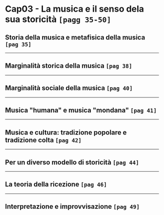 # Cap03 - La musica e il senso dela sua storicità `[pagg 35-50]`

## Storia della musica e metafisica della musica `[pag 35]`

---

## Marginalità storica della musica `[pag 38]`

---

## Marginalità sociale della musica `[pag 40]`

---

## Musica "humana" e musica "mondana" `[pag 41]`

---

## Musica e cultura: tradizione popolare e tradizione colta `[pag 42]`

---

## Per un diverso modello di storicità `[pag 44]`

---

## La teoria della ricezione `[pag 46]`

---

## Interpretazione e improvvisazione `[pag 49]`